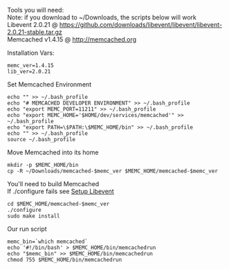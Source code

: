 Tools you will need:<br>
Note: if you download to ~/Downloads, the scripts below will work<br>
Libevent 2.0.21 @ https://github.com/downloads/libevent/libevent/libevent-2.0.21-stable.tar.gz<br>
Memcached v1.4.15 @ http://memcached.org<br>

Installation Vars:
```
memc_ver=1.4.15
lib_ver=2.0.21
```

Set Memcached Environment
```
echo "" >> ~/.bash_profile
echo "# MEMCACHED DEVELOPER ENVIRONMENT" >> ~/.bash_profile
echo "export MEMC_PORT=11211" >> ~/.bash_profile
echo "export MEMC_HOME='$HOME/dev/services/memcached'" >> ~/.bash_profile
echo "export PATH=\$PATH:\$MEMC_HOME/bin" >> ~/.bash_profile
echo "" >> ~/.bash_profile
source ~/.bash_profile
```

Move Memcached into its home
```
mkdir -p $MEMC_HOME/bin
cp -R ~/Downloads/memcached-$memc_ver $MEMC_HOME/memcached-$memc_ver
```

You'll need to build Memcached<br>
If ./configure fails see [Setup Libevent](https://github.com/aarontharris/loopd/wiki/Setup-Libevent-for-Memcached)
```
cd $MEMC_HOME/memcached-$memc_ver
./configure
sudo make install
```

Our run script
```
memc_bin=`which memcached`
echo '#!/bin/bash' > $MEMC_HOME/bin/memcachedrun
echo "$memc_bin" >> $MEMC_HOME/bin/memcachedrun
chmod 755 $MEMC_HOME/bin/memcachedrun
```
